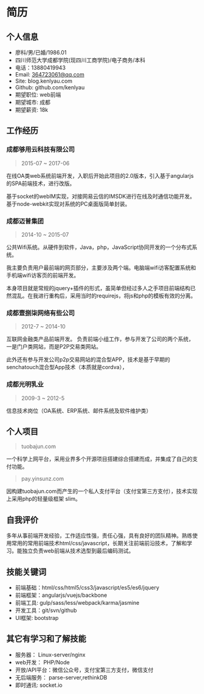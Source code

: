 ﻿# 简历

## 个人信息
- 廖科/男/已婚/1986.01
- 四川师范大学成都学院(现四川工商学院)/电子商务/本科
- 电话：13880419943
- Email: 364723061@qq.com
- Site: blog.kenlyau.com
- Github: github.com/kenlyau
- 期望职位: web前端
- 期望城市: 成都
- 期望薪资: 18k


## 工作经历

### 成都够用云科技有限公司
> 2015-07 ~ 2017-06

在线OA类web系统前端开发，入职后开始此项目的2.0版本，引入基于angularjs的SPA前端技术，进行改版。

基于socket的webIM实现，对接网易云信的IMSDK进行在线及时通信功能开发。
基于node-webkit实现对系统的PC桌面版简单封装。

### 成都迈普集团
> 2014-10 ~ 2015-07

公共Wifi系统。从硬件到软件，Java，php，JavaScript协同开发的一个分布式系统。

我主要负责用户最前端的网页部分，主要涉及两个端。电脑端wifi访客配置系统和手机端wifi访客页的前端开发。

本身项目就是常规的jquery+插件的形式，虽简单但经过多人之手项目前端结构已然混乱。在我进行重构后，采用当时的requirejs，将js和php的模板有效的分离。


### 成都壹捌柒网络有些公司
> 2012-7 ~ 2014-10

互联网金融类产品前端开发。
负责前端小组工作，参与开发了公司的两个系统，一是门户类网站，而是P2P交易类网站。

此外还有参与开发公司p2p交易网站的混合型APP，技术是基于早期的senchatouch混合型App技术（本质就是cordva），


### 成都光明乳业
> 2009-3 ~ 2012-5

信息技术岗位（OA系统、ERP系统、邮件系统及软件维护类）


## 个人项目
> tuobajun.com

一个科学上网平台，采用业界多个开源项目搭建综合搭建而成，并集成了自己的支付功能。

>pay.yinsunz.com

因构建tuobajun.com而产生的一个私人支付平台（支付宝第三方支付），技术实现上采用php的轻量级框架 slim。



## 自我评价
多年从事前端开发经验，工作适应性强，责任心强，具有良好的团队精神。熟练使用常用的常用前端技术html/css/javascript，长期关注前端前沿技术，了解和学习。能独立负责web前端从技术选型到最后编码测试。

## 技能关键词
- 前端基础：html/css/html5/css3/javascript/es5/es6/jquery
- 前端框架：angularjs/vuejs/backbone
- 前端工具: gulp/sass/less/webpack/karma/jasmine
- 开发工具：git/svn/github
- UI框架: bootstrap

## 其它有学习和了解技能
- 服务器： Linux-server/nginx
- web开发： PHP/Node
- 开放/API平台：微信公众号，支付宝第三方支付，微信支付
- 无后端服务： parse-server,rethinkDB
- 即时通讯: socket.io
